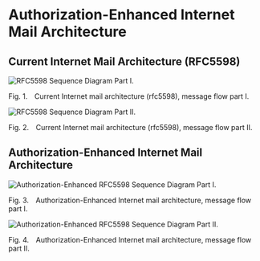 # Authorization-Enhanced Internet Mail Architecture

## Current Internet Mail Architecture (RFC5598)

![RFC5598 Sequence Diagram Part I.](../docs/resources/rfc5598_sd_I.puml)
<p class="figure">
    Fig.&nbsp;1.&emsp;Current Internet mail architecture (rfc5598), message flow part I.
</p>

![RFC5598 Sequence Diagram Part II.](../docs/resources/rfc5598_sd_II.puml)
<p class="figure">
    Fig.&nbsp;2.&emsp;Current Internet mail architecture (rfc5598), message flow part II.
</p>

## Authorization-Enhanced Internet Mail Architecture

![Authorization-Enhanced RFC5598 Sequence Diagram Part I.](../docs/resources/authorization-enhanced_rfc5598_I_sd.puml)
<p class="figure">
    Fig.&nbsp;3.&emsp;Authorization-Enhanced Internet mail architecture, message flow part I.
</p>

![Authorization-Enhanced RFC5598 Sequence Diagram Part II.](../docs/resources/authorization-enhanced_rfc5598_II_sd.puml)
<p class="figure">
    Fig.&nbsp;4.&emsp;Authorization-Enhanced Internet mail architecture, message flow part II.
</p>


